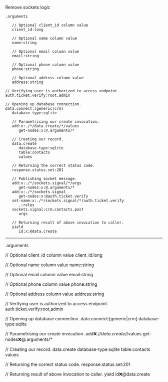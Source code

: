 Remove sockets logic

```hyperlambda
.arguments

   // Optional client_id column value
   client_id:long

   // Optional name column value
   name:string

   // Optional email column value
   email:string

   // Optional phone column value
   phone:string

   // Optional address column value
   address:string

// Verifying user is authorized to access endpoint.
auth.ticket.verify:root,admin

// Opening up database connection.
data.connect:[generic|crm]
   database-type:sqlite

   // Parametrising our create invocation.
   add:x:./*/data.create/*/values
      get-nodes:x:@.arguments/*

   // Creating our record.
   data.create
      database-type:sqlite
      table:contacts
      values

   // Returning the correct status code.
   response.status.set:201

   // Publishing socket message.
   add:x:./*/sockets.signal/*/args
      get-nodes:x:@.arguments/*
   add:x:./*/sockets.signal
      get-nodes:x:@auth.ticket.verify
   set-name:x:./*/sockets.signal/*/auth.ticket.verify
      .:roles
   sockets.signal:crm.contacts.post
      args

   // Returning result of above invocation to caller.
   yield
      id:x:@data.create
```
---
.arguments

   // Optional client_id column value
   client_id:long

   // Optional name column value
   name:string

   // Optional email column value
   email:string

   // Optional phone column value
   phone:string

   // Optional address column value
   address:string

// Verifying user is authorized to access endpoint.
auth.ticket.verify:root,admin

// Opening up database connection.
data.connect:[generic|crm]
   database-type:sqlite

   // Parametrising our create invocation.
   add:x:./*/data.create/*/values
      get-nodes:x:@.arguments/*

   // Creating our record.
   data.create
      database-type:sqlite
      table:contacts
      values

   // Returning the correct status code.
   response.status.set:201

   // Returning result of above invocation to caller.
   yield
      id:x:@data.create
